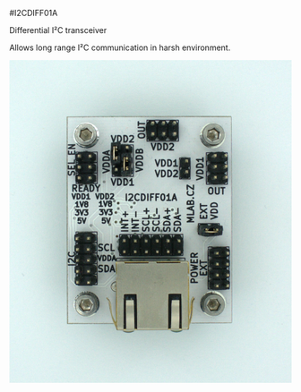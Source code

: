 <!--- PrjInfo ---> <!--- Please remove this line after manually editing --->
<!--- 00a56be08b96043df9e37d6aff7b6990 --->
<!--- Created:20170111-16:38: ---> 
<!--- Author:Mlab: ---> 
<!--- AuthorEmail:mlab@mlab.cz: ---> 
<!--- Tags:imported: ---> 
<!--- Ust:http://www.ust.cz/shop/product_info.php?cPath=22_27&products_id=266: ---> 
<!--- Name:I2CDIFF01A: --->
#I2CDIFF01A 
<!--- LongName --->
Differential I²C transceiver
<!--- ELongName ---> 

<!--- Lead --->
Allows long range I²C communication in harsh environment.
<!--- ELead ---> 

![LeadImg](DOC/SRC/img/I2CDIFF01A_top_big.jpg) 


​
​
<!--- Description --->
<!--- EDescription --->
<!--- Content --->
<!--- EContent --->
            